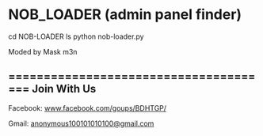 NOB_LOADER (admin panel finder)
==================
<usage>
cd NOB-LOADER
ls
python nob-loader.py

Moded by Mask m3n

======================================
Join With Us
----------
Facebook: www.facebook.com/goups/BDHTGP/

Gmail: anonymous100101010100@gmail.com
